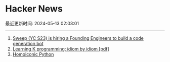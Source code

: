 # Hacker News

最近更新时间: 2024-05-13 02:03:01

--- 
1. [Sweep (YC S23) is hiring a Founding Engineers to build a code generation bot](https://www.ycombinator.com/companies/sweep/jobs/8dUn406-founding-engineer-2-ml) 
2. [Learning K programming: idiom by idiom [pdf]](http://nsl.com/papers/idioms_K3.pdf) 
3. [Homoiconic Python](https://aljamal.substack.com/p/homoiconic-python) 
